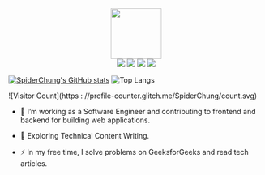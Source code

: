 <!--
**SpiderChung/SpiderChung** is a ✨ _special_ ✨ repository because its `README.md` (this file) appears on your GitHub profile.

Here are some ideas to get you started:

- 🔭 I’m currently working on ...
- 🌱 I’m currently learning ...
- 👯 I’m looking to collaborate on ...
- 🤔 I’m looking for help with ...
- 💬 Ask me about ...
- 📫 How to reach me: ...
- 😄 Pronouns: ...
- ⚡ Fun fact: ...
-->

<div id="header" align="center">
  <img src="https://media.giphy.com/media/M9gbBd9nbDrOTu1Mqx/giphy.gif" width="100"/>
</div>

<div id="badges" align="center">
  <a href="https://t.me/Delay_mc"><img src="https://img.shields.io/badge/Telegram-2CA5E0?style=for-the-badge&logo=telegram&logoColor=white"></a>
  <a href="https://leetcode.com/Delay_mc/"><img src="https://img.shields.io/badge/-LeetCode-FFA116?style=for-the-badge&logo=LeetCode&logoColor=black"></a>
  <a href="https://leetcode.com/Delay_mc/"><img src="https://img.shields.io/badge/YouTube-red?style=for-the-badge&logo=youtube&logoColor=white"></a>
  <a href="https://www.linkedin.com/in/delay-mc/"><img src="https://img.shields.io/badge/LinkedIn-0077B5?style=for-the-badge&logo=linkedin&logoColor=white"></a>
</div>

[![SpiderChung's GitHub stats](https://github-readme-stats.vercel.app/api?username=SpiderChung&show_icons=true&theme=radical&line_height=29)](https://github.com/anuraghazra/github-readme-stats) 
![Top Langs](https://github-readme-stats.vercel.app/api/top-langs/?username=SpiderChung&hide_progress=false&theme=radical&layout=donut)

![Visitor Count](https : //profile-counter.glitch.me/SpiderChung/count.svg)

- :telescope: I’m working as a Software Engineer and contributing to frontend and backend for building web applications.

- :seedling: Exploring Technical Content Writing.

- :zap: In my free time, I solve problems on GeeksforGeeks and read tech articles.

